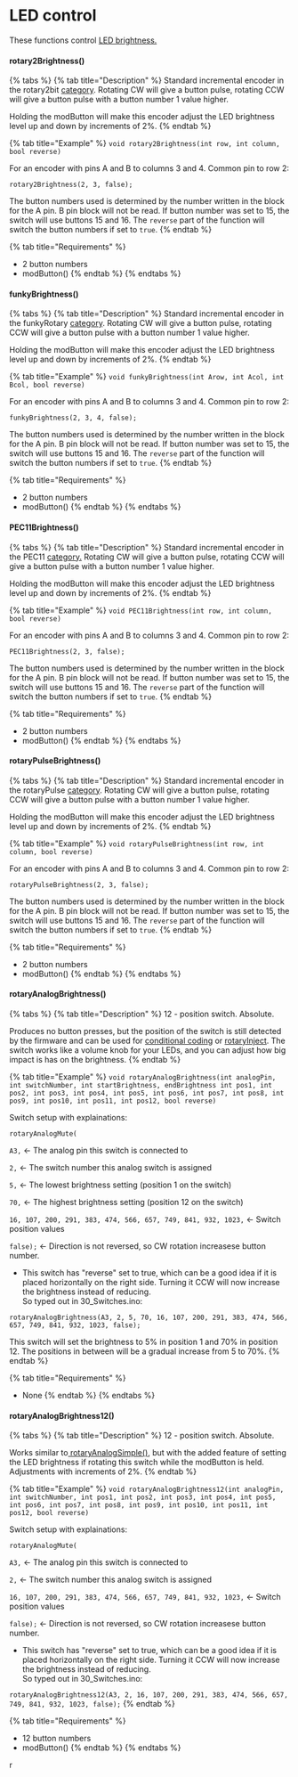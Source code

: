 # LED control

These functions control [LED brightness.](../3.-coding/peripherals/leds-code-and-connection/firmware-control/brightness.md)

#### rotary2Brightness()

{% tabs %}
{% tab title="Description" %}
Standard incremental encoder in the rotary2bit [category](encoders/#rotary2bit). Rotating CW will give a button pulse, rotating CCW will give a button pulse with a button number 1 value higher.

Holding the modButton will make this encoder adjust the LED brightness level up and down by increments of 2%.&#x20;
{% endtab %}

{% tab title="Example" %}
`void rotary2Brightness(int row, int column, bool reverse)`

For an encoder with pins A and B to columns 3 and 4. Common pin to row 2:

`rotary2Brightness(2, 3, false);`

The button numbers used is determined by the number written in the block for the A pin. B pin block will not be read. If button number was set to 15, the switch will use buttons 15 and 16. The `reverse` part of the function will switch the button numbers if set to `true`.
{% endtab %}

{% tab title="Requirements" %}
* 2 button numbers
* modButton()
{% endtab %}
{% endtabs %}

#### funkyBrightness()

{% tabs %}
{% tab title="Description" %}
Standard incremental encoder in the funkyRotary [category](encoders/#funkyrotary). Rotating CW will give a button pulse, rotating CCW will give a button pulse with a button number 1 value higher.

Holding the modButton will make this encoder adjust the LED brightness level up and down by increments of 2%.&#x20;
{% endtab %}

{% tab title="Example" %}
`void funkyBrightness(int Arow, int Acol, int Bcol, bool reverse)`

For an encoder with pins A and B to columns 3 and 4. Common pin to row 2:

`funkyBrightness(2, 3, 4, false);`

The button numbers used is determined by the number written in the block for the A pin. B pin block will not be read. If button number was set to 15, the switch will use buttons 15 and 16. The `reverse` part of the function will switch the button numbers if set to `true`.
{% endtab %}

{% tab title="Requirements" %}
* 2 button numbers
* modButton()
{% endtab %}
{% endtabs %}

#### PEC11Brightness()

{% tabs %}
{% tab title="Description" %}
Standard incremental encoder in the PEC11 [category.](encoders/#pec11) Rotating CW will give a button pulse, rotating CCW will give a button pulse with a button number 1 value higher.

Holding the modButton will make this encoder adjust the LED brightness level up and down by increments of 2%.&#x20;
{% endtab %}

{% tab title="Example" %}
`void PEC11Brightness(int row, int column, bool reverse)`

For an encoder with pins A and B to columns 3 and 4. Common pin to row 2:

`PEC11Brightness(2, 3, false);`

The button numbers used is determined by the number written in the block for the A pin. B pin block will not be read. If button number was set to 15, the switch will use buttons 15 and 16. The `reverse` part of the function will switch the button numbers if set to `true`.
{% endtab %}

{% tab title="Requirements" %}
* 2 button numbers
* modButton()
{% endtab %}
{% endtabs %}

#### rotaryPulseBrightness()

{% tabs %}
{% tab title="Description" %}
Standard incremental encoder in the rotaryPulse [category](encoders/#rotarypulse). Rotating CW will give a button pulse, rotating CCW will give a button pulse with a button number 1 value higher.

Holding the modButton will make this encoder adjust the LED brightness level up and down by increments of 2%.&#x20;
{% endtab %}

{% tab title="Example" %}
`void rotaryPulseBrightness(int row, int column, bool reverse)`

For an encoder with pins A and B to columns 3 and 4. Common pin to row 2:

`rotaryPulseBrightness(2, 3, false);`

The button numbers used is determined by the number written in the block for the A pin. B pin block will not be read. If button number was set to 15, the switch will use buttons 15 and 16. The `reverse` part of the function will switch the button numbers if set to `true`.
{% endtab %}

{% tab title="Requirements" %}
* 2 button numbers
* modButton()
{% endtab %}
{% endtabs %}

#### rotaryAnalogBrightness()

{% tabs %}
{% tab title="Description" %}
12 - position switch. Absolute.&#x20;

Produces no button presses, but the position of the switch is still detected by the firmware and can be used for [conditional coding](../3.-coding/advanced/conditional-coding/) or [rotaryInject](../3.-coding/advanced/analog-inject.md#rotaryinject). The switch works like a volume knob for your LEDs, and you can adjust how big impact is has on the brightness.
{% endtab %}

{% tab title="Example" %}
`void rotaryAnalogBrightness(int analogPin, int switchNumber, int startBrightness, endBrightness int pos1, int pos2, int pos3, int pos4, int pos5, int pos6, int pos7, int pos8, int pos9, int pos10, int pos11, int pos12, bool reverse)`

Switch setup with explainations:

`rotaryAnalogMute(`

`A3,` <- The analog pin this switch is connected to

`2,` <- The switch number this analog switch is assigned

`5,` <- The lowest brightness setting (position 1 on the switch)

`70,` <- The highest brightness setting (position 12 on the switch)

`16, 107, 200, 291, 383, 474, 566, 657, 749, 841, 932, 1023,` <- Switch position values

`false);` <- Direction is not reversed, so CW rotation increasese button number.

* This switch has "reverse" set to true, which can be a good idea if it is placed horizontally on the right side. Turning it CCW will now increase the brightness instead of reducing. \
  So typed out in 30\_Switches.ino:

`rotaryAnalogBrightness(A3, 2, 5, 70, 16, 107, 200, 291, 383, 474, 566, 657, 749, 841, 932, 1023, false);`

This switch will set the brightness to 5% in position 1 and 70% in position 12. The positions in between will be a gradual increase from 5 to 70%.&#x20;
{% endtab %}

{% tab title="Requirements" %}
* None
{% endtab %}
{% endtabs %}

#### rotaryAnalogBrightness12()

{% tabs %}
{% tab title="Description" %}
12 - position switch. Absolute.&#x20;

Works similar to[ rotaryAnalogSimple()](rotary-switches/rotaryanalog.md#rotaryanalogsimple), but with the added feature of setting the LED brightness if rotating this switch while the modButton is held. Adjustments with increments of 2%.&#x20;
{% endtab %}

{% tab title="Example" %}
`void rotaryAnalogBrightness12(int analogPin, int switchNumber, int pos1, int pos2, int pos3, int pos4, int pos5, int pos6, int pos7, int pos8, int pos9, int pos10, int pos11, int pos12, bool reverse)`

Switch setup with explainations:

`rotaryAnalogMute(`

`A3,` <- The analog pin this switch is connected to

`2,` <- The switch number this analog switch is assigned

`16, 107, 200, 291, 383, 474, 566, 657, 749, 841, 932, 1023,` <- Switch position values

`false);` <- Direction is not reversed, so CW rotation increasese button number.

* This switch has "reverse" set to true, which can be a good idea if it is placed horizontally on the right side. Turning it CCW will now increase the brightness instead of reducing. \
  So typed out in 30\_Switches.ino:

`rotaryAnalogBrightness12(A3, 2, 16, 107, 200, 291, 383, 474, 566, 657, 749, 841, 932, 1023, false);`
{% endtab %}

{% tab title="Requirements" %}
* 12 button numbers
* modButton()
{% endtab %}
{% endtabs %}

r
